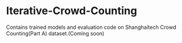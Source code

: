 # Iterative-Crowd-Counting
Contains trained models and evaluation code on Shanghaitech Crowd Counting(Part A) dataset.(Coming soon)
